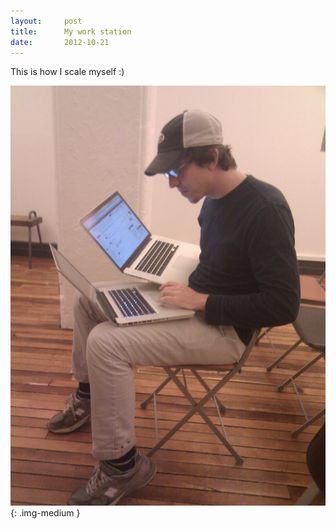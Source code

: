 ```yaml
---
layout:     post
title:      My work station
date:       2012-10-21
---
```


This is how I scale myself :)

![my work station](/assets/img/writing/work-station.png){: .img-medium }
